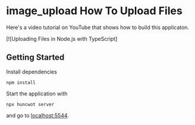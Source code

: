 # image_upload How To Upload Files

Here's a video tutorial on YouTube that shows how to build this applicaton.

[![Uploading Files in Node.js with TypeScript]

## Getting Started

Install dependencies

```
npm install
```

Start the application with

```
npx huncwot server
```

and go to [localhost:5544](http://localhost:5544).
